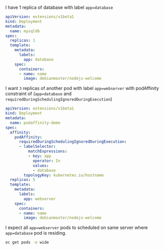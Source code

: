 I have 1 replica of database with label `app=database`  
```yaml
apiVersion: extensions/v1beta1
kind: Deployment
metadata:
  name: mysqldb
spec:
  replicas: 1
  template:
    metadata:
      labels:
        app: database
    spec:
      containers:
      - name: name
        image: debianmaster/nodejs-welcome
 ```

I want `3` replicas of another pod with label `app=webserver` with podAffinity constraint of (`app=database` and `requiredDuringSchedulingIgnoredDuringExecution`)   

```yaml
apiVersion: extensions/v1beta1
kind: Deployment
metadata:
  name: podaffinity-demo
spec:
  affinity:
    podAffinity:
      requiredDuringSchedulingIgnoredDuringExecution:
      - labelSelector:
          matchExpressions:
          - key: app
            operator: In
            values:
            - database
        topologyKey: kubernetes.io/hostname
  replicas: 5
  template:
    metadata:
      labels:
        app: webserver
    spec:
      containers:
      - name: name
        image: debianmaster/nodejs-welcome
 ```

I expect all `app=webserver` pods to scheduled on same server where `app=database` pod is residing.

```sh
oc get pods -o wide
```
